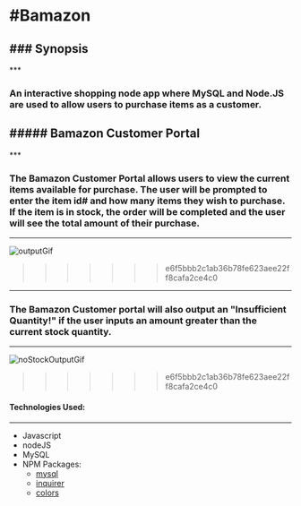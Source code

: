 <h1>#Bamazon</h1>

<h2>### Synopsis</h2>
***

<h3>An interactive shopping node app where MySQL and Node.JS are used to allow users to purchase items as a customer.</h3>

<h2>##### Bamazon Customer Portal</h2>
***

<h3>The Bamazon Customer Portal allows users to view the current items available for purchase.  The user will be prompted to enter the item id# and how many items they wish to purchase.  If the item is in stock, the order will be completed and the user will see the total amount of their purchase.</h3>

***
![outputGif](https://media.giphy.com/media/3o6fJ6uEPHVtmsq0NO/giphy.gif)
>>>>>>> e6f5bbb2c1ab36b78fe623aee22ff8cafa2ce4c0

***
<h3>The Bamazon Customer portal will also output an "Insufficient Quantity!" if the user inputs an amount greater than the current stock quantity.</h3>

***
![noStockOutputGif](https://media.giphy.com/media/l2RnvZtMjSdmDusve/giphy.gif)
>>>>>>> e6f5bbb2c1ab36b78fe623aee22ff8cafa2ce4c0

#### Technologies Used:
***

* Javascript
* nodeJS
* MySQL
* NPM Packages:
	- [mysql](github.com/mysqljs/mysql)
	- [inquirer](github.com/SBoudrias/Inquirer.js)
	- [colors](github.com/Marak/colors.js)

